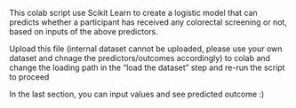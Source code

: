 This colab script use Scikit Learn to create a logistic model that can predicts whether a participant has received any colorectal screening or not, based on inputs of the above predictors.

Upload this file (internal dataset cannot be uploaded, please use your own dataset and chnage the predictors/outcomes accordingly) to colab and change the loading path in the “load the dataset” step and re-run the script to proceed   

In the last section, you can input values and see predicted outcome :)

